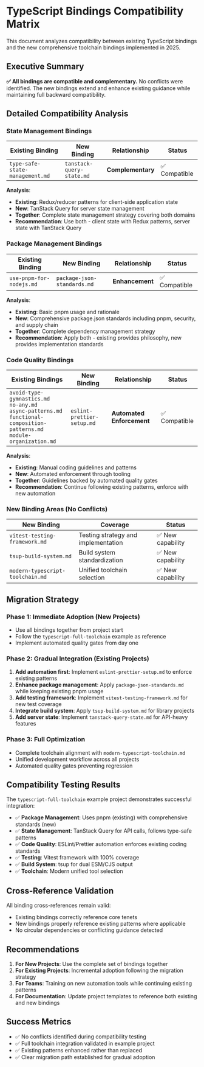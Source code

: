 # TypeScript Bindings Compatibility Matrix

This document analyzes compatibility between existing TypeScript bindings and the new comprehensive toolchain bindings implemented in 2025.

## Executive Summary

**✅ All bindings are compatible and complementary.** No conflicts were identified. The new bindings extend and enhance existing guidance while maintaining full backward compatibility.

## Detailed Compatibility Analysis

### State Management Bindings

| Existing Binding                | New Binding               | Relationship      | Status        |
| ------------------------------- | ------------------------- | ----------------- | ------------- |
| `type-safe-state-management.md` | `tanstack-query-state.md` | **Complementary** | ✅ Compatible |

**Analysis**:

- **Existing**: Redux/reducer patterns for client-side application state
- **New**: TanStack Query for server state management
- **Together**: Complete state management strategy covering both domains
- **Recommendation**: Use both - client state with Redux patterns, server state with TanStack Query

### Package Management Bindings

| Existing Binding         | New Binding                 | Relationship    | Status        |
| ------------------------ | --------------------------- | --------------- | ------------- |
| `use-pnpm-for-nodejs.md` | `package-json-standards.md` | **Enhancement** | ✅ Compatible |

**Analysis**:

- **Existing**: Basic pnpm usage and rationale
- **New**: Comprehensive package.json standards including pnpm, security, and supply chain
- **Together**: Complete dependency management strategy
- **Recommendation**: Apply both - existing provides philosophy, new provides implementation standards

### Code Quality Bindings

| Existing Bindings                                                                                                                    | New Binding                | Relationship              | Status        |
| ------------------------------------------------------------------------------------------------------------------------------------ | -------------------------- | ------------------------- | ------------- |
| `avoid-type-gymnastics.md`<br>`no-any.md`<br>`async-patterns.md`<br>`functional-composition-patterns.md`<br>`module-organization.md` | `eslint-prettier-setup.md` | **Automated Enforcement** | ✅ Compatible |

**Analysis**:

- **Existing**: Manual coding guidelines and patterns
- **New**: Automated enforcement through tooling
- **Together**: Guidelines backed by automated quality gates
- **Recommendation**: Continue following existing patterns, enforce with new automation

### New Binding Areas (No Conflicts)

| New Binding                      | Coverage                            | Status            |
| -------------------------------- | ----------------------------------- | ----------------- |
| `vitest-testing-framework.md`    | Testing strategy and implementation | ✅ New capability |
| `tsup-build-system.md`           | Build system standardization        | ✅ New capability |
| `modern-typescript-toolchain.md` | Unified toolchain selection         | ✅ New capability |

## Migration Strategy

### Phase 1: Immediate Adoption (New Projects)

- Use all bindings together from project start
- Follow the `typescript-full-toolchain` example as reference
- Implement automated quality gates from day one

### Phase 2: Gradual Integration (Existing Projects)

1. **Add automation first**: Implement `eslint-prettier-setup.md` to enforce existing patterns
2. **Enhance package management**: Apply `package-json-standards.md` while keeping existing pnpm usage
3. **Add testing framework**: Implement `vitest-testing-framework.md` for new test coverage
4. **Integrate build system**: Apply `tsup-build-system.md` for library projects
5. **Add server state**: Implement `tanstack-query-state.md` for API-heavy features

### Phase 3: Full Optimization

- Complete toolchain alignment with `modern-typescript-toolchain.md`
- Unified development workflow across all projects
- Automated quality gates preventing regression

## Compatibility Testing Results

The `typescript-full-toolchain` example project demonstrates successful integration:

- ✅ **Package Management**: Uses pnpm (existing) with comprehensive standards (new)
- ✅ **State Management**: TanStack Query for API calls, follows type-safe patterns
- ✅ **Code Quality**: ESLint/Prettier automation enforces existing coding standards
- ✅ **Testing**: Vitest framework with 100% coverage
- ✅ **Build System**: tsup for dual ESM/CJS output
- ✅ **Toolchain**: Modern unified tool selection

## Cross-Reference Validation

All binding cross-references remain valid:

- Existing bindings correctly reference core tenets
- New bindings properly reference existing patterns where applicable
- No circular dependencies or conflicting guidance detected

## Recommendations

1. **For New Projects**: Use the complete set of bindings together
2. **For Existing Projects**: Incremental adoption following the migration strategy
3. **For Teams**: Training on new automation tools while continuing existing patterns
4. **For Documentation**: Update project templates to reference both existing and new bindings

## Success Metrics

- ✅ No conflicts identified during compatibility testing
- ✅ Full toolchain integration validated in example project
- ✅ Existing patterns enhanced rather than replaced
- ✅ Clear migration path established for gradual adoption
